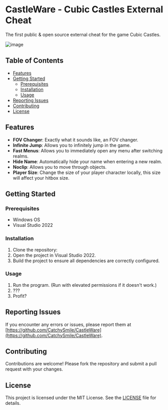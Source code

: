 # CastleWare - Cubic Castles External Cheat

The first public & open source external cheat for the game Cubic Castles.

![image](https://github.com/user-attachments/assets/096dfcbe-9ee2-4de5-a0c8-ea7caf1eef6a)


## Table of Contents

- [Features](#features)
- [Getting Started](#getting-started)
  - [Prerequisites](#prerequisites)
  - [Installation](#installation)
  - [Usage](#usage)
- [Reporting Issues](#reporting-issues)
- [Contributing](#contributing)
- [License](#license)

## Features

- **FOV Changer**: Exactly what it sounds like, an FOV changer.
- **Infinite Jump**: Allows you to infinitely jump in the game.
- **Fast Menus**: Allows you to immediately open any menu after switching realms.
- **Hide Name**: Automatically hide your name when entering a new realm.
- **Noclip**: Allows you to move through objects.
- **Player Size**: Change the size of your player character locally, this size will affect your hitbox size.

## Getting Started

### Prerequisites

- Windows OS
- Visual Studio 2022

### Installation

1. Clone the repository:
2. Open the project in Visual Studio 2022.
3. Build the project to ensure all dependencies are correctly configured.

### Usage

1. Run the program. (Run with elevated permissions if it doesn't work.)
2. ???
3. Profit?

## Reporting Issues

If you encounter any errors or issues, please report them at [https://github.com/CatchySmile/CastleWare](https://github.com/CatchySmile/CastleWare).

## Contributing

Contributions are welcome! Please fork the repository and submit a pull request with your changes.

## License

This project is licensed under the MIT License. See the [LICENSE](LICENSE) file for details.
